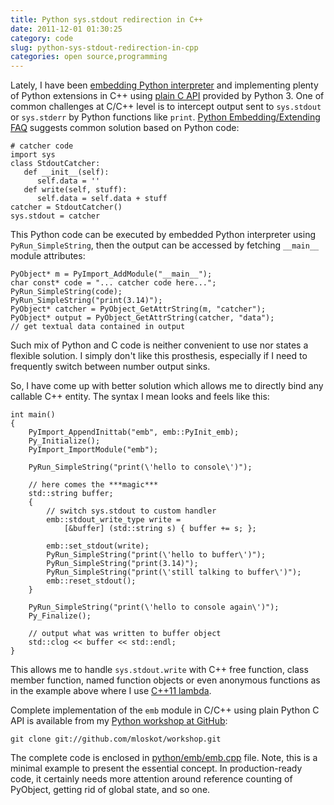 ```yaml
---
title: Python sys.stdout redirection in C++
date: 2011-12-01 01:30:25
category: code
slug: python-sys-stdout-redirection-in-cpp
categories: open source,programming
---
```


Lately, I have been [embedding Python interpreter](http://docs.python.org/py3k/extending/embedding.html) and implementing plenty of Python extensions in C++ using [plain C API](http://docs.python.org/py3k/c-api/index.html) provided by Python 3. One of common challenges at C/C++ level is to intercept output sent to `sys.stdout` or `sys.stderr` by Python functions like `print`. [Python Embedding/Extending FAQ](http://docs.python.org/py3k/faq/extending.html) suggests common solution based on Python code:


``` 
# catcher code
import sys
class StdoutCatcher:
   def __init__(self):
      self.data = ''
   def write(self, stuff):
      self.data = self.data + stuff
catcher = StdoutCatcher()
sys.stdout = catcher
```


This Python code can be executed by embedded Python interpreter using `PyRun_SimpleString`, then the output can be accessed by fetching `__main__` module attributes:


```
PyObject* m = PyImport_AddModule("__main__");
char const* code = "... catcher code here...";
PyRun_SimpleString(code);
PyRun_SimpleString("print(3.14)");
PyObject* catcher = PyObject_GetAttrString(m, "catcher");
PyObject* output = PyObject_GetAttrString(catcher, "data");
// get textual data contained in output
```


Such mix of Python and C code is neither convenient to use nor states a flexible solution. I simply don't like this prosthesis, especially if I need to frequently switch between number output sinks.


So, I have come up with better solution which allows me to directly bind any callable C++ entity. The syntax I mean looks and feels like this:

    
```
int main()
{
    PyImport_AppendInittab("emb", emb::PyInit_emb);
    Py_Initialize();
    PyImport_ImportModule("emb");

    PyRun_SimpleString("print(\'hello to console\')");

    // here comes the ***magic***
    std::string buffer;
    {
        // switch sys.stdout to custom handler
        emb::stdout_write_type write = 
            [&buffer] (std::string s) { buffer += s; };

        emb::set_stdout(write);
        PyRun_SimpleString("print(\'hello to buffer\')");
        PyRun_SimpleString("print(3.14)");
        PyRun_SimpleString("print(\'still talking to buffer\')");
        emb::reset_stdout();
    }

    PyRun_SimpleString("print(\'hello to console again\')");
    Py_Finalize();

    // output what was written to buffer object
    std::clog << buffer << std::endl;
}
```

    
This allows me to handle `sys.stdout.write` with C++ free function, class member function, named function objects or even anonymous functions as in the example above where I use [C++11 lambda](http://en.wikipedia.org/wiki/C%2B%2B11).


Complete implementation of the `emb` module in C/C++ using plain Python C API is available from my [Python workshop at GitHub](https://github.com/mloskot/workshop/tree/master/python):


```
git clone git://github.com/mloskot/workshop.git
```


The complete code is enclosed in [python/emb/emb.cpp](https://github.com/mloskot/workshop/blob/master/python/emb/emb.cpp) file. Note, this is a minimal example to present the essential concept. In production-ready code, it certainly needs more attention around reference counting of PyObject, getting rid of global state, and so one.

